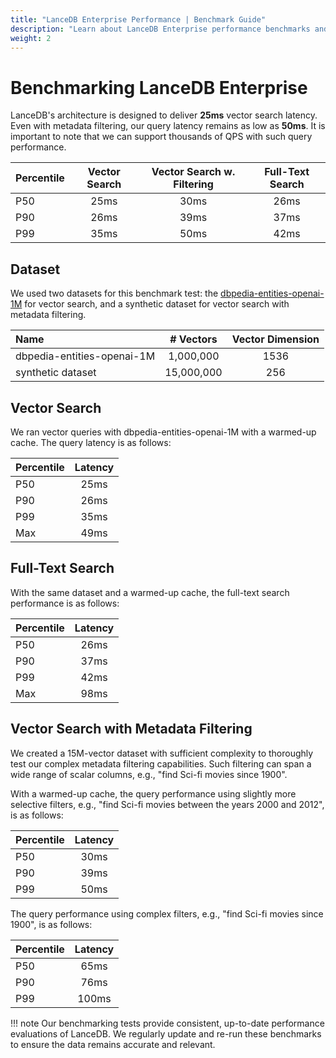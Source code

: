 ```yaml
---
title: "LanceDB Enterprise Performance | Benchmark Guide"
description: "Learn about LanceDB Enterprise performance benchmarks and metrics. Includes query performance, scalability tests, and comparison with other vector databases."
weight: 2
---
```


# Benchmarking LanceDB Enterprise

LanceDB's architecture is designed to deliver **25ms** vector search latency.
Even with metadata filtering, our query latency remains as low as **50ms**.
It is important to note that we can support thousands of QPS with such query performance.

| Percentile | Vector Search | Vector Search w. Filtering | Full-Text Search |
|:----------|:--------------:|:--------------:|:--------------:|
| P50 | 25ms         |  30ms         | 26ms         |
| P90 | 26ms         |  39ms         | 37ms         |
| P99 | 35ms         |  50ms         | 42ms         |

## Dataset

We used two datasets for this benchmark test: the [dbpedia-entities-openai-1M](https://huggingface.co/datasets/KShivendu/dbpedia-entities-openai-1M) 
for vector search, and a synthetic dataset for vector search with metadata filtering. 

| Name | # Vectors | Vector Dimension |
|:-------------|:--------------:|:--------------:|
| dbpedia-entities-openai-1M | 1,000,000 | 1536 |
| synthetic dataset | 15,000,000 | 256 |

## Vector Search

We ran vector queries with dbpedia-entities-openai-1M with a warmed-up cache. 
The query latency is as follows:

| Percentile | Latency |
|:-------------|:--------------:|
| P50 | 25ms |
| P90 | 26ms |
| P99 | 35ms |
| Max | 49ms |

## Full-Text Search

With the same dataset and a warmed-up cache, the full-text search performance is as follows:

| Percentile | Latency |
|:-------------|:--------------:|
| P50 | 26ms |
| P90 | 37ms |
| P99 | 42ms |
| Max | 98ms |

## Vector Search with Metadata Filtering

We created a 15M-vector dataset with sufficient complexity to thoroughly test our complex metadata filtering capabilities. 
Such filtering can span a wide range of scalar columns, e.g., "find Sci-fi movies since 1900". 

With a warmed-up cache, the query performance using slightly more selective filters, 
e.g., "find Sci-fi movies between the years 2000 and 2012", is as follows: 

| Percentile | Latency |
|:-------------|:--------------:|
| P50 | 30ms |
| P90 | 39ms |
| P99 | 50ms |

The query performance using complex filters, e.g., "find Sci-fi movies since 1900", is as follows:

| Percentile | Latency |
|:-------------|:--------------:|
| P50 | 65ms |
| P90 | 76ms |
| P99 | 100ms |

!!! note
    Our benchmarking tests provide consistent, up-to-date performance evaluations of LanceDB. We regularly update and re-run these benchmarks to ensure the data remains accurate and relevant.

